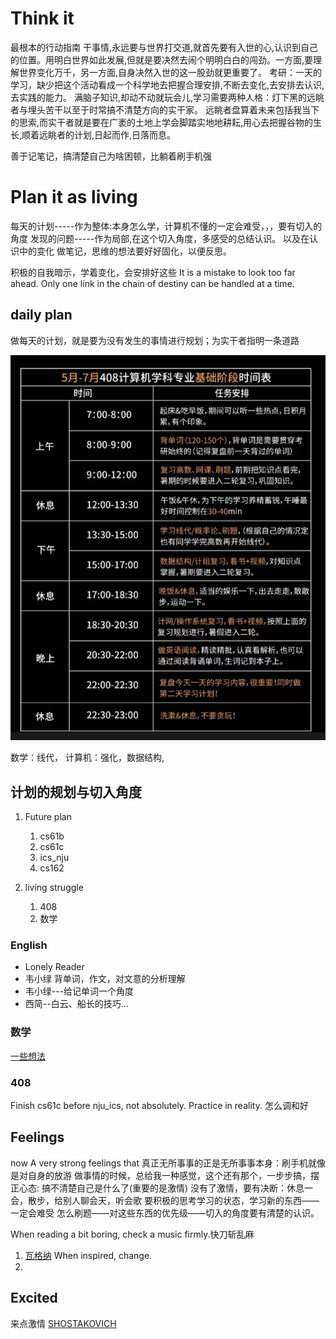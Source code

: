 # Think it
最根本的行动指南
干事情,永远要与世界打交道,就首先要有入世的心,认识到自己的位置。用明白世界如此发展,但就是要决然去闹个明明白白的闯劲。一方面,要理解世界变化万千，另一方面,自身决然入世的这一股劲就更重要了。
考研：一天的学习，缺少把这个活动看成一个科学地去把握合理安排,不断去变化,去安排去认识,去实践的能力。
满脑子知识,却动不动就玩会儿,学习需要两种人格：灯下黑的远眺者与埋头苦干以至于时常搞不清楚方向的实干家。
远眺者盘算着未来包括我当下的思索,而实干者就是要在广袤的土地上学会脚踏实地地耕耘,用心去把握谷物的生长,顺着远眺者的计划,日起而作,日落而息。

善于记笔记，搞清楚自己为啥困顿，比躺着刷手机强
# Plan it as living
每天的计划-----作为整体:本身怎么学，计算机不懂的一定会难受，，，要有切入的角度
发现的问题-----作为局部,在这个切入角度，多感受的总结认识。
以及在认识中的变化
做笔记，思维的想法要好好固化，以便反思。


积极的自我暗示，学着变化，会安排好这些
It is a mistake to look too far ahead. Only one link in the chain of destiny can be handled at a time.

## daily plan
做每天的计划，就是要为没有发生的事情进行规划；为实干者指明一条道路

![reference](./pictures/2024_7_25_6_19.png)

数学：线代，
计算机：强化，数据结构,



## 计划的规划与切入角度
1. Future plan
    1. cs61b
    2. cs61c
    3. ics_nju
    4. cs162

2. living struggle
    1. 408
    2. 数学

### English
* Lonely Reader
* 韦小绿
背单词，作文，对文意的分析理解
* 韦小绿---给记单词一个角度
* 西简--白云、船长的技巧...

### 数学
[一些想法](https://www.bilibili.com/video/BV1Hn4y1f7gc/?spm_id_from=333.1007.top_right_bar_window_history.content.click&vd_source=200de2063d50f5bf2560cfd0c5dd0c61)
### 408
Finish cs61c before nju_ics, not absolutely. Practice in reality.
怎么调和好


## Feelings
now A very strong feelings that 真正无所事事的正是无所事事本身：刷手机就像是对自身的放游
做事情的时候，总给我一种感觉，这个还有那个，一步步搞，摆正心态: 搞不清楚自己是什么了(重要的是激情)
没有了激情，要有决断：休息一会，散步，给别人聊会天，听会歌
要积极的思考学习的状态，学习新的东西——一定会难受
怎么刷题——对这些东西的优先级——切入的角度要有清楚的认识。

When reading a bit boring, check a music firmly.快刀斩乱麻
1. [瓦格纳](https://www.bilibili.com/video/BV1BU4y187ck/?spm_id_from=333.999.0.0&vd_source=200de2063d50f5bf2560cfd0c5dd0c61)
When inspired, change.
2. 

## Excited
来点激情
[SHOSTAKOVICH](https://www.bilibili.com/video/BV1Hx411W7uj?p=11)